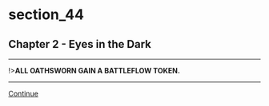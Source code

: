 
# section_44

## Chapter 2 - Eyes in the Dark

---

!>**ALL OATHSWORN GAIN A BATTLEFLOW TOKEN.** 

---

[Continue](output/chapter2/section_86.md)


